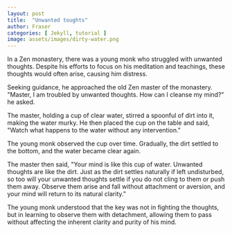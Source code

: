 ```yaml
---
layout: post
title:  "Unwanted toughts"
author: Fraser
categories: [ Jekyll, tutorial ]
image: assets/images/dirty-water.png
---
```

In a Zen monastery, there was a young monk who struggled with unwanted thoughts. Despite his efforts to focus on his meditation and teachings, these thoughts would often arise, causing him distress.

Seeking guidance, he approached the old Zen master of the monastery. "Master, I am troubled by unwanted thoughts. How can I cleanse my mind?" he asked.

The master, holding a cup of clear water, stirred a spoonful of dirt into it, making the water murky. He then placed the cup on the table and said, "Watch what happens to the water without any intervention."

The young monk observed the cup over time. Gradually, the dirt settled to the bottom, and the water became clear again.

The master then said, "Your mind is like this cup of water. Unwanted thoughts are like the dirt. Just as the dirt settles naturally if left undisturbed, so too will your unwanted thoughts settle if you do not cling to them or push them away. Observe them arise and fall without attachment or aversion, and your mind will return to its natural clarity."

The young monk understood that the key was not in fighting the thoughts, but in learning to observe them with detachment, allowing them to pass without affecting the inherent clarity and purity of his mind.